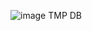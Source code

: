 ![image](https://github.com/reeruryu/chat/assets/87798704/463d4802-dd73-4e8e-92a4-9947933c4a2c)
TMP DB
